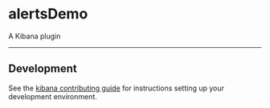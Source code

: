 # alertsDemo

A Kibana plugin

---

## Development

See the [kibana contributing guide](https://github.com/elastic/kibana/blob/master/CONTRIBUTING.md) for instructions setting up your development environment.
